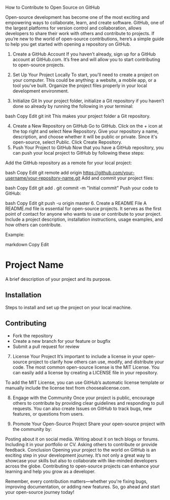 How to Contribute to Open Source on GitHub

Open-source development has become one of the most exciting and empowering ways to collaborate, learn, and create software. GitHub, one of the largest platforms for version control and collaboration, allows developers to share their work with others and contribute to projects. If you’re new to the world of open-source contributions, here’s a simple guide to help you get started with opening a repository on GitHub.

1. Create a GitHub Account
If you haven’t already, sign up for a GitHub account at GitHub.com. It’s free and will allow you to start contributing to open-source projects.

2. Set Up Your Project Locally
To start, you'll need to create a project on your computer. This could be anything: a website, a mobile app, or a tool you've built. Organize the project files properly in your local development environment.

3. Initialize Git
In your project folder, initialize a Git repository if you haven’t done so already by running the following in your terminal:

bash
Copy
Edit
git init
This makes your project folder a Git repository.

4. Create a New Repository on GitHub
Go to GitHub.
Click on the + icon at the top right and select New Repository.
Give your repository a name, description, and choose whether it will be public or private. Since it's open-source, select Public.
Click Create Repository.
5. Push Your Project to GitHub
Now that you have a GitHub repository, you can push your local project to GitHub by following these steps:

Add the GitHub repository as a remote for your local project:

bash
Copy
Edit
git remote add origin https://github.com/your-username/your-repository-name.git
Add and commit your project files:

bash
Copy
Edit
git add .
git commit -m "Initial commit"
Push your code to GitHub:

bash
Copy
Edit
git push -u origin master
6. Create a README File
A README.md file is essential for open-source projects. It serves as the first point of contact for anyone who wants to use or contribute to your project. Include a project description, installation instructions, usage examples, and how others can contribute.

Example:

markdown
Copy
Edit
# Project Name

A brief description of your project and its purpose.

## Installation

Steps to install and set up the project on your local machine.

## Contributing

- Fork the repository
- Create a new branch for your feature or bugfix
- Submit a pull request for review
7. License Your Project
It’s important to include a license in your open-source project to clarify how others can use, modify, and distribute your code. The most common open-source license is the MIT License. You can easily add a license by creating a LICENSE file in your repository.

To add the MIT License, you can use GitHub’s automatic license template or manually include the license text from choosealicense.com.

8. Engage with the Community
Once your project is public, encourage others to contribute by providing clear guidelines and responding to pull requests. You can also create Issues on GitHub to track bugs, new features, or questions from users.

9. Promote Your Open-Source Project
Share your open-source project with the community by:

Posting about it on social media.
Writing about it on tech blogs or forums.
Including it in your portfolio or CV.
Asking others to contribute or provide feedback.
Conclusion
Opening your project to the world on GitHub is an exciting step in your development journey. It’s not only a great way to showcase your skills but also to collaborate with like-minded developers across the globe. Contributing to open-source projects can enhance your learning and help you grow as a developer.

Remember, every contribution matters—whether you're fixing bugs, improving documentation, or adding new features. So, go ahead and start your open-source journey today!